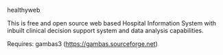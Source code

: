 healthyweb

This is free and open source web based Hospital Information System with inbuilt clinical decision support system and data analysis capabilities.

Requires:
gambas3 (https://gambas.sourceforge.net)
